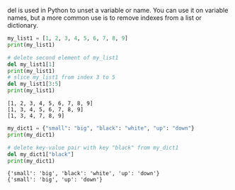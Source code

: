 
del is used in Python to unset a variable or name. You can use it on variable names, but a more common use is to remove indexes from a list or dictionary.

``` py
my_list1 = [1, 2, 3, 4, 5, 6, 7, 8, 9]
print(my_list1)

# delete second element of my_list1
del my_list1[1]
print(my_list1)
# slice my_list1 from index 3 to 5
del my_list1[3:5]
print(my_list1)
```
```
[1, 2, 3, 4, 5, 6, 7, 8, 9]
[1, 3, 4, 5, 6, 7, 8, 9]
[1, 3, 4, 7, 8, 9]
```

``` py
my_dict1 = {"small": "big", "black": "white", "up": "down"}
print(my_dict1)

# delete key-value pair with key "black" from my_dict1
del my_dict1["black"]
print(my_dict1)
```

```
{'small': 'big', 'black': 'white', 'up': 'down'}
{'small': 'big', 'up': 'down'}
```